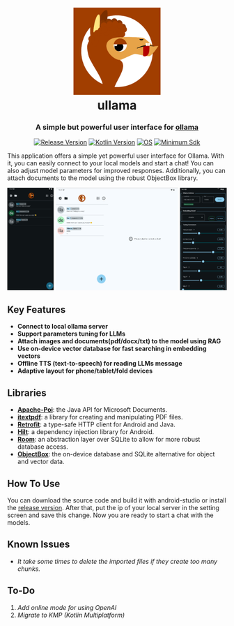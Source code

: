 <h1 align="center">
  <br>
  <a href="https://github.com/mu54omd/u-llama/"><img src="https://github.com/mu54omd/u-llama/blob/master/app/src/main/ic_launcher-playstore.png" alt="ullama" width="200"></a>
  <br>
  ullama
  <br>
</h1>

<h3 align="center"> A simple but powerful user interface for <a href="https://ollama.com">ollama</a></h3>

<p align="center">
  <a href="https://github.com/mu54omd/u-llama/releases/tag/v1.0.35"><img src="https://img.shields.io/badge/release-v1.0.35-green" alt="Release Version"></a>
  <a href="https://kotlinlang.org/docs/whatsnew2020.html"><img src="https://img.shields.io/badge/Kotlin-v2.0.20-red" alt="Kotlin Version"></a>
  <a href=""><img src="https://img.shields.io/badge/OS-Android-orange" alt="OS"></a>
  <a href="https://developer.android.com/tools/releases/platforms#8.0"><img src="https://img.shields.io/badge/minSdk-26-blue" alt="Minimum Sdk"></a>
</p>


<p>This application offers a simple yet powerful user interface for Ollama. With it, you can easily connect to your local models and start a chat! You can also adjust model parameters for improved responses. Additionally, you can attach documents to the model using the robust ObjectBox library. </p>


<p align="center">
    <img src="https://github.com/mu54omd/u-llama/blob/master/app/src/main/res/raw/image1.png" alt="ullama picture">
</p>


## Key Features
* **Connect to local ollama server**
* **Support parameters tuning for LLMs**
* **Attach images and documents(pdf/docx/txt) to the model using RAG**
* **Use on-device vector database for fast searching in embedding vectors**
* **Offline TTS (text-to-speech) for reading LLMs message**
* **Adaptive layout for phone/tablet/fold devices**

## Libraries
* **[Apache-Poi](https://poi.apache.org)**: the Java API for Microsoft Documents.
* **[itextpdf](https://itextpdf.com)**: a library for creating and manipulating PDF files.
* **[Retrofit](https://square.github.io/retrofit/)**: a type-safe HTTP client for Android and Java.
* **[Hilt](https://dagger.dev/hilt/)**: a dependency injection library for Android.
* **[Room](https://developer.android.com/jetpack/androidx/releases/room#2.7.0)**: an abstraction layer over SQLite to allow for more robust database access.
* **[ObjectBox](https://objectbox.io)**: the on-device database and SQLite alternative for object and vector data.


## How To Use
You can download the source code and build it with android-studio or install the [release version](https://github.com/mu54omd/u-llama/releases/tag/v1.0.35). After that, put the ip of your local server in the setting screen and save this change. Now you are ready to start a chat with the models.

## Known Issues
* _It take some times to delete the imported files if they create too many chunks._ 

## To-Do
1. _Add online mode for using OpenAI_
2. _Migrate to KMP (Kotlin Multiplatform)_




